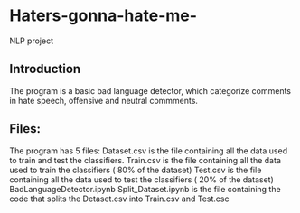 # Haters-gonna-hate-me-
NLP project

## Introduction 
The program is a basic bad language detector, which categorize comments in hate speech, offensive and neutral commments.

## Files:
The program has 5 files:
Dataset.csv is the file containing all the data used to train and test the classifiers.
Train.csv is the file containing all the data used to train the classifiers ( 80% of the dataset)
Test.csv is the file containing all the data used to test the classifiers ( 20% of the dataset)
BadLanguageDetector.ipynb 
Split_Dataset.ipynb is the file containing the code that splits the Detaset.csv into Train.csv and Test.csc
